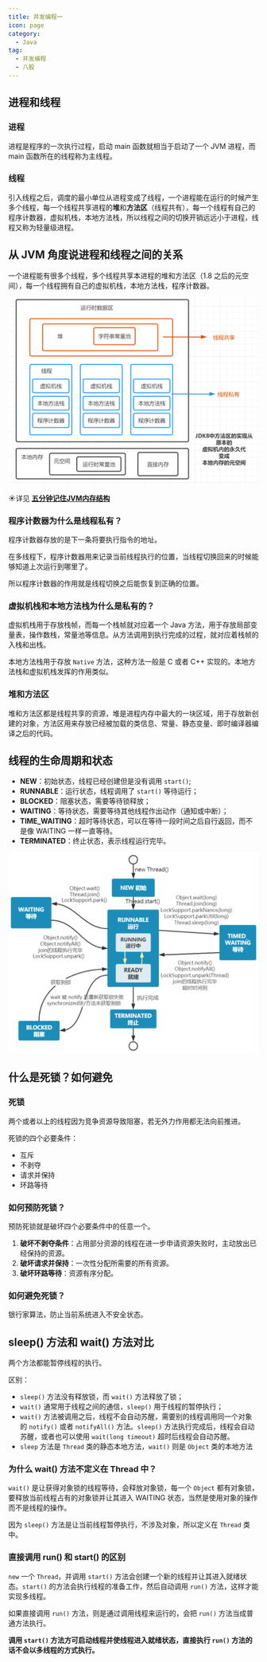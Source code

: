 ```yaml
---
title: 并发编程一
icon: page
category:
  - Java
tag:
  - 并发编程
  - 八股
---
```


## 进程和线程

### 进程

进程是程序的一次执行过程，启动 main 函数就相当于启动了一个 JVM 进程，而 main 函数所在的线程称为主线程。

### 线程

引入线程之后，调度的最小单位从进程变成了线程，一个进程能在运行的时候产生多个线程，每一个线程共享进程的**堆**和**方法区**（线程共有），每一个线程有自己的程序计数器，虚拟机栈，本地方法栈，所以线程之间的切换开销远远小于进程，线程又称为轻量级进程。
<!-- more -->
## 从 JVM 角度说进程和线程之间的关系

一个进程能有很多个线程，多个线程共享本进程的堆和方法区（1.8 之后的元空间），每一个线程拥有自己的虚拟机栈，本地方法栈，程序计数器。

![image-20230517134427874](/markdown/image-20230616180622721.png)

☀️详见 [**五分钟记住JVM内存结构**](https://www.bilibili.com/video/BV1Q64y1h7PT/?spm_id_from=333.337.search-card.all.click&vd_source=90bb400ad92a9344bb4c2ca0d7921be7)

###  程序计数器为什么是线程私有？

程序计数器存放的是下一条将要执行指令的地址。

在多线程下，程序计数器用来记录当前线程执行的位置，当线程切换回来的时候能够知道上次运行到哪里了。

所以程序计数器的作用就是线程切换之后能恢复到正确的位置。

### 虚拟机栈和本地方法栈为什么是私有的？

虚拟机栈用于存放栈帧，而每一个栈帧就对应着一个 Java 方法，用于存放局部变量表，操作数栈，常量池等信息。从方法调用到执行完成的过程，就对应着栈帧的入栈和出栈。

本地方法栈用于存放 `Native` 方法，这种方法一般是 C 或者 C++ 实现的。本地方法栈和虚拟机栈发挥的作用类似。

### 堆和方法区

堆和方法区都是线程共享的资源，堆是进程内存中最大的一块区域，用于存放新创建的对象，方法区用来存放已经被加载的类信息、常量、静态变量、即时编译器编译之后的代码。

## 线程的生命周期和状态

- **NEW**：初始状态，线程已经创建但是没有调用 `start()`;
- **RUNNABLE**：运行状态，线程调用了 `start()` 等待运行；
- **BLOCKED**：阻塞状态，需要等待锁释放；
- **WAITING**：等待状态，需要等待其他线程作出动作（通知或中断）；
- **TIME_WAITING**：超时等待状态，可以在等待一段时间之后自行返回，而不是像 WAITING 一样一直等待。
- **TERMINATED**：终止状态，表示线程运行完毕。

![image-20230517140544893](/markdown/image-20230517140544893.png)


## 什么是死锁？如何避免

### 死锁

两个或者以上的线程因为竞争资源导致阻塞，若无外力作用都无法向前推进。

死锁的四个必要条件：

- 互斥
- 不剥夺
- 请求并保持
- 环路等待

### 如何预防死锁？

预防死锁就是破坏四个必要条件中的任意一个。

1. **破坏不剥夺条件**：占用部分资源的线程在进一步申请资源失败时，主动放出已经保持的资源。
2. **破坏请求并保持**：一次性分配所需要的所有资源。
3. **破坏环路等待**：资源有序分配。

### 如何避免死锁？

银行家算法，防止当前系统进入不安全状态。

## sleep() 方法和 wait() 方法对比

两个方法都能暂停线程的执行。

区别：

- `sleep()` 方法没有释放锁，而 `wait()` 方法释放了锁；
- `wait()` 通常用于线程之间的通信，`sleep()` 用于线程的暂停执行；
- `wait()` 方法被调用之后，线程不会自动苏醒，需要别的线程调用同一个对象的 `notify()` 或者 `notifyAll()` 方法。`sleep()` 方法执行完成后，线程会自动苏醒，或者也可以使用 `wait(long timeout)` 超时后线程会自动苏醒。
- `sleep` 方法是 `Thread` 类的静态本地方法，`wait()` 则是 `Object` 类的本地方法

### 为什么 wait() 方法不定义在 Thread 中？

`wait()` 是让获得对象锁的线程等待，会释放对象锁，每一个 `Object` 都有对象锁，要释放当前线程占有的对象锁并让其进入 WAITING 状态，当然是使用对象的操作而不是线程的操作。

因为 `sleep()` 方法是让当前线程暂停执行，不涉及对象，所以定义在 `Thread` 类中。

### 直接调用 run() 和 start() 的区别

`new` 一个 `Thread`，并调用 `start()` 方法会创建一个新的线程并让其进入就绪状态。`start()` 的方法会执行线程的准备工作，然后自动调用 `run()` 方法，这样才能实现多线程。

如果直接调用 `run()` 方法，则是通过调用线程来运行的，会把 `run()` 方法当成普通方法执行。

**调用 `start()` 方法方可启动线程并使线程进入就绪状态，直接执行 `run()` 方法的话不会以多线程的方式执行。**
